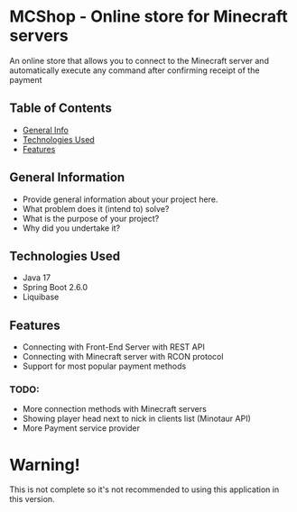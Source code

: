 # MCShop - Online store for Minecraft servers

An online store that allows you to connect to the Minecraft server and automatically execute any command after confirming receipt of the payment

## Table of Contents
* [General Info](#general-information)
* [Technologies Used](#technologies-used)
* [Features](#features)
<!-- * [Screenshots](#screenshots) -->

## General Information
- Provide general information about your project here.
- What problem does it (intend to) solve?
- What is the purpose of your project?
- Why did you undertake it? 


## Technologies Used
- Java 17
- Spring Boot 2.6.0
- Liquibase

## Features

- Connecting with Front-End Server with REST API
- Connecting with Minecraft server with RCON protocol
- Support for most popular payment methods

### TODO:

- More connection methods with Minecraft servers
- Showing player head next to nick in clients list (Minotaur API)
- More Payment service provider


# Warning!
This is not complete so it's not recommended to using this application in this version.
